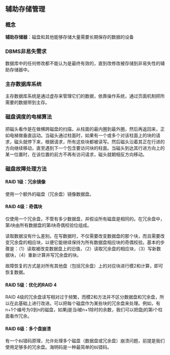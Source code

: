 ## 辅助存储管理

### 概念

**辅助存储器**：磁盘和其他能够存储大量需要长期保存的数据的设备

### DBMS非易失需求

数据库中的任何修改都不能认为是最终有效的，直到改修改被存储到非易失性的辅助存储器中。

### 主存数据库系统

主存数据库系统是通过虚存来管理它们的数据，依靠操作系统，通过页面机制把所需要的数据带到主存。

### 磁盘调度的电梯算法

把磁头看作是在做横跨磁盘的扫描，从柱面的最内圈到最外圈，然后再返回来，正如电梯做垂直运动。当磁头通过柱面时，如果有一个或多个对该柱面上的块的请求，磁头就停下来，根据请求，所有这些块都被读写。然后磁头沿着其正在行进的方向继续移动，直至遇到下一个包含要访问块的柱面。当磁头到达其行进方向上的某一位置时，在该位置的前方不再有访问请求，磁头就朝相反方向移动。

### 磁盘故障处理方法

#### RAID 1级：冗余镜像

使用一个额外的磁盘（冗余盘）镜像数据盘。

#### RAID 4级：奇偶块

仅使用一个冗余盘，不管有多少数据盘，并假设所有磁盘是相同的。在冗余盘中，第i块由所有数据盘的第i块奇偶校验位组成。

读取数据没有什么差别。在写数据时，不仅需要改变数据盘的那个块，而且需要改变冗余盘的相应块，以便它能继续保持为所有数据盘相应块的奇偶校验。基本的步骤是：（1）读取被改变数据盘上的旧值，（2）读取冗余盘的相应块，（3）写新数据块，（4）重新计算并写冗余盘的块。

故障恢复的方式是对所有其他盘（包括冗余盘）上的对应块进行模2和计算，即可恢复数据。

#### RAID 5级：优化的RAID 4

RAID 4级的冗余盘读写相对过于频繁，而模2和方法并不区分数据盘和冗余盘，所以在此基础上进行改进。可以把每个磁盘作为某些块的冗余盘来处理。例如，有n+1个编号为0到n的磁盘，如果j是当i被n+1除时的余数，我们可以把盘j的第i个柱面看作冗余。

#### RAID 6级：多个盘崩溃

有一个纠错码原理，允许处理多个磁盘（数据盘或冗余盘）崩溃问题，前提是我们使用足够多的冗余盘。海明码是一种最简单的纠错码。
